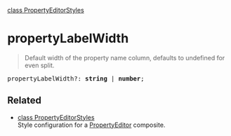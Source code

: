 [class PropertyEditorStyles](PropertyEditorStyles.md)

# propertyLabelWidth

> Default width of the property name column, defaults to undefined for even split.

<pre class="docgen_signature">propertyLabelWidth?: <b>string</b> | <b>number</b>;</pre>

## Related

- [<!--{ref:class}-->class PropertyEditorStyles](PropertyEditorStyles.md) \
    Style configuration for a [PropertyEditor](PropertyEditor.md) composite.
